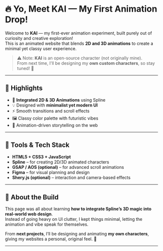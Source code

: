 # 🔥 Yo, Meet KAI — My First Animation Drop!

Welcome to **KAI** — my first-ever animation experiment, built purely out of curiosity and creative exploration!  
This is an animated website that blends **2D and 3D animations** to create a minimal yet classy user experience.

> ⚠️ Note: **KAI** is an open-source character (not originally mine).  
From next time, I'll be designing my **own custom characters**, so stay tuned! 👀

---


## 🎯 Highlights

- 🎥 **Integrated 2D & 3D Animations** using Spline
- 💡 Designed with **minimalist yet modern UI**
- ⚡ Smooth transitions and scroll effects
- 🖼️ Classy color palette with futuristic vibes
- 🎨 Animation-driven storytelling on the web

---

## 🎨 Tools & Tech Stack

- **HTML5 + CSS3 + JavaScript**
- **Spline** – for creating 2D/3D animated characters
- **GSAP / AOS (optional)** – for advanced scroll animations
- **Figma** – for visual planning and design
- **Shery.js (optional)** – interaction and camera-based effects

---

## 💬 About the Build

This page was all about learning **how to integrate Spline’s 3D magic into real-world web design**.  
Instead of going heavy on UI clutter, I kept things minimal, letting the animation and vibe speak for themselves.

From **next projects**, I’ll be designing and animating **my own characters**, giving my websites a personal, original feel. 💫

---

